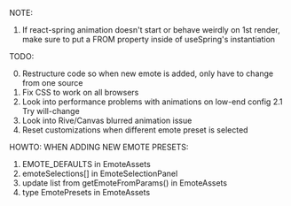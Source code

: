 NOTE:

1. If react-spring animation doesn't start or behave weirdly on 1st render, make sure to put a FROM property inside of useSpring's instantiation

TODO:

0. Restructure code so when new emote is added, only have to change from one source
1. Fix CSS to work on all browsers
2. Look into performance problems with animations on low-end config
   2.1 Try will-change
3. Look into Rive/Canvas blurred animation issue
4. Reset customizations when different emote preset is selected

HOWTO: WHEN ADDING NEW EMOTE PRESETS:

1. EMOTE_DEFAULTS in EmoteAssets
2. emoteSelections[] in EmoteSelectionPanel
3. update list from getEmoteFromParams() in EmoteAssets
4. type EmotePresets in EmoteAssets
